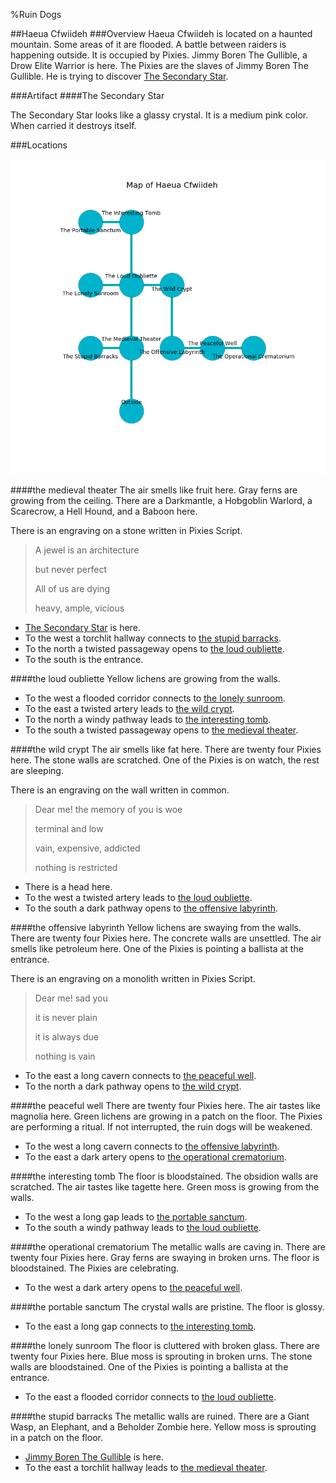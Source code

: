 %Ruin Dogs

##Haeua Cfwiideh
###Overview
Haeua Cfwiideh is located on a haunted mountain. Some areas of it are flooded. A battle between raiders is happening outside. It is occupied by Pixies. <a name="Jimmy-Boren-The-Gullible"></a>Jimmy Boren The Gullible, a Drow Elite Warrior is here. The Pixies are the slaves of Jimmy Boren The Gullible. He  is trying to discover [The Secondary Star](#The-Secondary-Star). 



###Artifact
####<a name="The-Secondary-Star"></a>The Secondary Star


The Secondary Star looks like a glassy crystal. It is a medium pink color. When carried it destroys itself. 





###Locations


![](../v2/images/Haeua-Cfwiideh.png)

####<a name="the-medieval-theater"></a>the medieval theater
The air smells like fruit here. Gray ferns are growing from the ceiling. There are a Darkmantle, a Hobgoblin Warlord, a Scarecrow, a Hell Hound, and a Baboon here. 

There is an engraving on a stone written in Pixies Script. 

> A jewel is an architecture
>
> but never perfect
>
> All of us are dying
>
> heavy, ample, vicious
>


* [The Secondary Star](#The-Secondary-Star) is here.
* To the west a torchlit hallway connects to [the stupid barracks](#the-stupid-barracks).
* To the north a twisted passageway opens to [the loud oubliette](#the-loud-oubliette).
* To the south is the entrance.


####<a name="the-loud-oubliette"></a>the loud oubliette
Yellow lichens are growing from the walls. 



* To the west a flooded corridor connects to [the lonely sunroom](#the-lonely-sunroom).
* To the east a twisted artery leads to [the wild crypt](#the-wild-crypt).
* To the north a windy pathway leads to [the interesting tomb](#the-interesting-tomb).
* To the south a twisted passageway opens to [the medieval theater](#the-medieval-theater).


####<a name="the-wild-crypt"></a>the wild crypt
The air smells like fat here. There are twenty four Pixies here. The stone walls are scratched. One of the Pixies is on watch, the rest are sleeping. 

There is an engraving on the wall written in common. 

> Dear me! the memory of you is woe
>
> terminal and low
>
> vain, expensive, addicted
>
> nothing is restricted
>


* There is a head here.
* To the west a twisted artery leads to [the loud oubliette](#the-loud-oubliette).
* To the south a dark pathway opens to [the offensive labyrinth](#the-offensive-labyrinth).


####<a name="the-offensive-labyrinth"></a>the offensive labyrinth
Yellow lichens are swaying from the walls. There are twenty four Pixies here. The concrete walls are unsettled. The air smells like petroleum here. One of the Pixies is pointing a ballista at the entrance. 

There is an engraving on a monolith written in Pixies Script. 

> Dear me! sad you
>
> it is never plain
>
> it is always due
>
> nothing is vain
>


* To the east a long cavern connects to [the peaceful well](#the-peaceful-well).
* To the north a dark pathway opens to [the wild crypt](#the-wild-crypt).


####<a name="the-peaceful-well"></a>the peaceful well
There are twenty four Pixies here. The air tastes like magnolia here. Green lichens are growing in a patch on the floor. The Pixies are performing a ritual. If not interrupted, the ruin dogs will be weakened. 



* To the west a long cavern connects to [the offensive labyrinth](#the-offensive-labyrinth).
* To the east a dark artery opens to [the operational crematorium](#the-operational-crematorium).


####<a name="the-interesting-tomb"></a>the interesting tomb
The floor is bloodstained. The obsidion walls are scratched. The air tastes like tagette here. Green moss is growing from the walls. 



* To the west a long gap leads to [the portable sanctum](#the-portable-sanctum).
* To the south a windy pathway leads to [the loud oubliette](#the-loud-oubliette).


####<a name="the-operational-crematorium"></a>the operational crematorium
The metallic walls are caving in. There are twenty four Pixies here. Gray ferns are swaying in broken urns. The floor is bloodstained. The Pixies are celebrating. 



* To the west a dark artery opens to [the peaceful well](#the-peaceful-well).


####<a name="the-portable-sanctum"></a>the portable sanctum
The crystal walls are pristine. The floor is glossy. 



* To the east a long gap connects to [the interesting tomb](#the-interesting-tomb).


####<a name="the-lonely-sunroom"></a>the lonely sunroom
The floor is cluttered with broken glass. There are twenty four Pixies here. Blue moss is sprouting in broken urns. The stone walls are bloodstained. One of the Pixies is pointing a ballista at the entrance. 



* To the east a flooded corridor connects to [the loud oubliette](#the-loud-oubliette).


####<a name="the-stupid-barracks"></a>the stupid barracks
The metallic walls are ruined. There are a Giant Wasp, an Elephant, and a Beholder Zombie here. Yellow moss is sprouting in a patch on the floor. 



* [Jimmy Boren The Gullible](#Jimmy-Boren-The-Gullible) is here.
* To the east a torchlit hallway leads to [the medieval theater](#the-medieval-theater).


